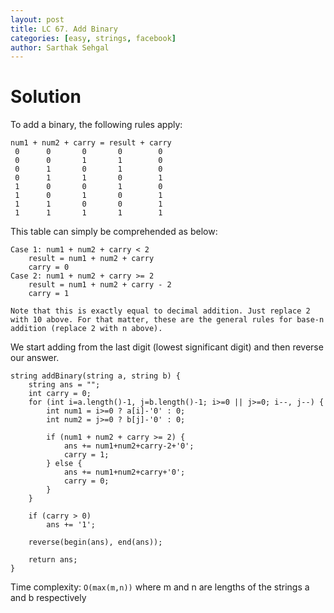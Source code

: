 ```yaml
---
layout: post
title: LC 67. Add Binary
categories: [easy, strings, facebook]
author: Sarthak Sehgal
---
```

# Solution
To add a binary, the following rules apply:
```
num1 + num2 + carry = result + carry
 0      0       0       0        0
 0      0       1       1        0
 0      1       0       1        0
 0      1       1       0        1
 1      0       0       1        0
 1      0       1       0        1
 1      1       0       0        1
 1      1       1       1        1
```

This table can simply be comprehended as below:
```
Case 1: num1 + num2 + carry < 2
    result = num1 + num2 + carry
    carry = 0
Case 2: num1 + num2 + carry >= 2
    result = num1 + num2 + carry - 2
    carry = 1

Note that this is exactly equal to decimal addition. Just replace 2 with 10 above. For that matter, these are the general rules for base-n addition (replace 2 with n above).
```

We start adding from the last digit (lowest significant digit) and then reverse our answer.
```
string addBinary(string a, string b) {
    string ans = "";
    int carry = 0;
    for (int i=a.length()-1, j=b.length()-1; i>=0 || j>=0; i--, j--) {
        int num1 = i>=0 ? a[i]-'0' : 0;
        int num2 = j>=0 ? b[j]-'0' : 0;

        if (num1 + num2 + carry >= 2) {
            ans += num1+num2+carry-2+'0';
            carry = 1;
        } else {
            ans += num1+num2+carry+'0';
            carry = 0;
        }
    }

    if (carry > 0)
        ans += '1';

    reverse(begin(ans), end(ans));

    return ans;
}
```
Time complexity: `O(max(m,n))` where m and n are lengths of the strings a and b respectively